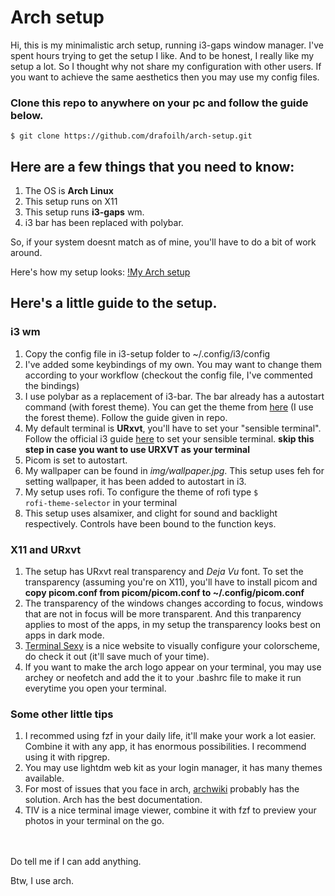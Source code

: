 # Arch setup

Hi, this is my minimalistic arch setup, running i3-gaps window manager. I've spent hours trying to get the setup I like. And to be honest, I really like my setup a lot.
So I thought why not share my configuration with other users. If you want to achieve the same aesthetics then you may use my config files.


### Clone this repo to anywhere on your pc and follow the guide below.
    
    $ git clone https://github.com/drafoilh/arch-setup.git


## Here are a few things that you need to know:

1. The OS is **Arch Linux**
2. This setup runs on X11
3. This setup runs **i3-gaps** wm.
4. i3 bar has been replaced with polybar.

So, if your system doesnt match as of mine, you'll have to do a bit of work around.


Here's how my setup looks:
[!My Arch setup](img/my_setup.png)



## Here's a little guide to the setup.

### i3 wm
1. Copy the config file in i3-setup folder to ~/.config/i3/config
2. I've added some keybindings of my own. You may want to change them according to your
   workflow (checkout the config file, I've commented the bindings)
3. I use polybar as a replacement of i3-bar. The bar already has a autostart command (with forest theme). 
   You can get the theme from [here](https://github.com/adi1090x/polybar-themes) (I use the forest theme).
   Follow the guide given in repo.
4. My default terminal is **URxvt**, you'll have to set your "sensible terminal". Follow the official i3 guide [here](https://i3wm.org/docs/userguide.html)
   to set your sensible terminal. **skip this step in case you want to use URXVT as your terminal**
5. Picom is set to autostart.
6. My wallpaper can be found in *img/wallpaper.jpg*. This setup uses feh for setting wallpaper, it has been added to
   autostart in i3.
7. My setup uses rofi. To configure the theme of rofi type <code>$ rofi-theme-selector</code> in your terminal
8. This setup uses alsamixer, and clight for sound and backlight respectively. Controls have been bound to the function keys.


### X11 and URxvt
1. The setup has URxvt real transparency and *Deja Vu* font. To set the transparency (assuming you're on X11), you'll have to install picom 
   and **copy picom.conf from picom/picom.conf to ~/.config/picom.conf**
2. The transparency of the windows changes according to focus, windows that are not in focus will be more transparent.
   And this tranparency applies to most of the apps, in my setup the transparency looks best on apps in dark mode.  
3. [Terminal Sexy](terminal.sexy) is a nice website to visually configure your colorscheme, do check it out (it'll save much of your time).      
4. If you want to make the arch logo appear on your terminal, you may use archey or neofetch and add the it to your .bashrc file
   to make it run everytime you open your terminal.


### Some other little tips

1. I recommed using fzf in your daily life, it'll make your work a lot easier. Combine it with any app, it has enormous possibilities.
   I recommend using it with ripgrep.
2. You may use lightdm web kit as your login manager, it has many themes available.
3. For most of issues that you face in arch, [archwiki](wiki.archlinux.org) probably has the solution. Arch has the best documentation.
4. TIV is a nice terminal image viewer, combine it with fzf to preview your photos in your terminal on the go.


<br><br>
Do tell me if I can add anything.

Btw, I use arch.
